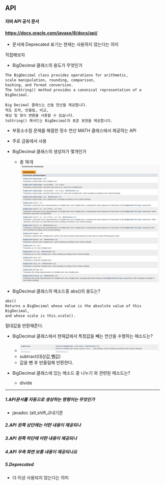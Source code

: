 ## API


#### 자바 API 공식 문서
#### https://docs.oracle.com/javase/8/docs/api/


- 문서에 Deprecated 표기는 현재는 사용하지 않는다는 의미

직접해보자
- BigDecimal 클래스의 용도가 무엇인가
```
The BigDecimal class provides operations for arithmetic, 
scale manipulation, rounding, comparison, 
hashing, and format conversion. 
The toString() method provides a canonical representation of a BigDecimal.

Big Decimal 클래스는 산술 연산을 제공합니다.
척도 조작, 반올림, 비교,
해싱 및 형식 변환을 사용할 수 있습니다.
toString() 메서드는 BigDecimal의 표준 표현을 제공합니다.
``` 
  - 부동소수점 문제를 해결한 정수 연산 MATH 클래스에서 제공하는 API 
  - 주로 금융에서 사용


- BigDecimal 클래스의 생성자가 몇개인가
  - 총 16개  
  ![img.png](img.png)

- BigDecimal 클래스의 메소드중 abs()의 용도는?

```
abs()
Returns a BigDecimal whose value is the absolute value of this BigDecimal, 
and whose scale is this.scale().
```
절대값을 반환해준다.
 

- BigDecimal 클래스에서 현재값에서 특정값을 빼는 연산을 수행하는 매소드는?
  - ![img_1.png](img_1.png)
  - subtract(대상값,뺄값)
  - 값을 뺀 후 반올림해 반환한다. 

- BigDecimal 클래스에 있는 메소드 중 나누기 와 관련된 메소드는?
  - divide



-----



##### 1.API문서를 자동으로 생성하는 명령어는 무엇인가
- javadoc  (alt,shift,J)내기준
##### 2.API 왼쪽 상단에는 어떤 내용이 제공되나
##### 3.API 왼쪽 하단에 어떤 내용이 제공되나
##### 4.API 우측 화면 보통 내용이 제공되나요
##### 5.Deprecated
- 더 이상 사용되지 않는다는 의미

